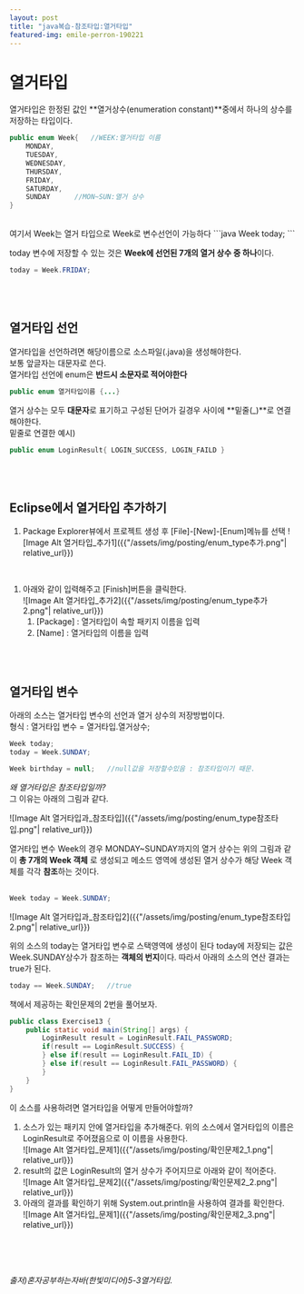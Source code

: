 ```yaml
---
layout: post
title: "java복습-참조타입:열거타입"
featured-img: emile-perron-190221
---
```

# 열거타입
열거타입은 한정된 값인 **열거상수(enumeration constant)**중에서 하나의 상수를 저장하는 타입이다.  
```java
public enum Week{   //WEEK:열거타입 이름
    MONDAY,
    TUESDAY,
    WEDNESDAY,
    THURSDAY,
    FRIDAY,
    SATURDAY,
    SUNDAY      //MON~SUN:열거 상수
}
```  
<br>  
여기서 Week는 열거 타입으로 Week로 변수선언이 가능하다  
```java
Week today;
```  

<br>  

today 변수에 저장할 수 있는 것은 **Week에 선언된 7개의 열거 상수 중 하나**이다.  
```java
today = Week.FRIDAY;
```  
<br>
<br>

## 열거타입 선언  
열거타입을 선언하려면 해당이름으로 소스파일(.java)을 생성해야한다.  
보통 앞글자는 대문자로 쓴다.  
열거타입 선언에 enum은 **반드시 소문자로 적어야한다**  
```java
public enum 열거타입이름 {...}
```  
열거 상수는 모두 **대문자**로 표기하고 구성된 단어가 길경우 사이에 **밑줄(_)**로 연결해야한다.  
밑줄로 연결한 예시)  
```java
public enum LoginResult{ LOGIN_SUCCESS, LOGIN_FAILD }
```  
<br>
<br>

## Eclipse에서 열거타입 추가하기
1. Package Explorer뷰에서 프로젝트 생성 후 [File]-[New]-[Enum]메뉴를 선택
    ![Image Alt 열거타입_추가1]({{"/assets/img/posting/enum_type추가.png"| relative_url}})
<br>

1. 아래와 같이 입력해주고 [Finish]버튼을 클릭한다.  
    ![Image Alt 열거타입_추가2]({{"/assets/img/posting/enum_type추가2.png"| relative_url}})  
    1. [Package] : 열거타입이 속할 패키지 이름을 입력
    2. [Name] : 열거타입의 이름을 입력

<br>
<br>

## 열거타입 변수
아래의 소스는 열거타입 변수의 선언과 열거 상수의 저장방법이다.  
형식 : 열거타입 변수 = 열거타입.열거상수;
```java
Week today;
today = Week.SUNDAY;

Week birthday = null;   //null값을 저장할수있음 : 참조타입이기 때문.
```  
*왜 열거타입은 참조타입일까?*  
    그 이유는 아래의 그림과 같다.

![Image Alt 열거타입과_참조타입]({{"/assets/img/posting/enum_type참조타입.png"| relative_url}})  

열거타입 변수 Week의 경우 MONDAY~SUNDAY까지의 열거 상수는 위의 그림과 같이 **총 7개의 Week 객체** 로 생성되고 메소드 영역에 생성된 열거 상수가 해당 Week 객체를 각각 **참조**하는 것이다.  
<br>
```java
Week today = Week.SUNDAY;
```  
![Image Alt 열거타입과_참조타입2]({{"/assets/img/posting/enum_type참조타입2.png"| relative_url}})

위의 소스의 today는 열거타입 변수로 스택영역에 생성이 된다 today에 저장되는 값은 Week.SUNDAY상수가 참조하는 **객체의 번지**이다. 따라서 아래의 소스의 연산 결과는 true가 된다.  
```java
today == Week.SUNDAY;   //true
```  

책에서 제공하는 확인문제의 2번을 풀어보자.  
```java
public class Exercise13 {
	public static void main(String[] args) {
		LoginResult result = LoginResult.FAIL_PASSWORD;
		if(result == LoginResult.SUCCESS) {
		} else if(result == LoginResult.FAIL_ID) {
		} else if(result == LoginResult.FAIL_PASSWORD) {
		}
	}
}
```  
이 소스를 사용하려면 열거타입을 어떻게 만들어야할까?  
1. 소스가 있는 패키지 안에 열거타입을 추가해준다. 위의 소스에서 열거타입의 이름은 LoginResult로 주어졌음으로 이 이름을 사용한다.  
![Image Alt 열거타입_문제1]({{"/assets/img/posting/확인문제2_1.png"| relative_url}})  
1. result의 값은 LoginResult의 열거 상수가 주어지므로 아래와 같이 적어준다.  
![Image Alt 열거타입_문제2]({{"/assets/img/posting/확인문제2_2.png"| relative_url}})  
1. 아래의 결과를 확인하기 위해 System.out.println을 사용하여 결과를 확인한다.  
![Image Alt 열거타입_문제1]({{"/assets/img/posting/확인문제2_3.png"| relative_url}}) 

<br>
<br>
<br>

*출저)혼자공부하는자바(한빛미디어)5-3열거타입.*




